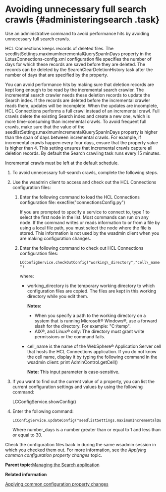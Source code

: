 # Avoiding unnecessary full search crawls {#administeringsearch .task}

Use an administrative command to avoid performance hits by avoiding unnecessary full search crawls.

HCL Connections keeps records of deleted files. The seedlistSettings.maximumIncrementalQuerySpanInDays property in the LotusConnections-config.xml configuration file specifies the number of days for which these records are saved before they are deleted. The records can be deleted by the SearchClearDeletionHistory task after the number of days that are specified by the property.

You can avoid performance hits by making sure that deletion records are kept long enough to be read by the incremental search crawler. The incremental search crawler needs these deletion records to update the Search index. If the records are deleted before the incremental crawler reads them, updates will be incomplete. When the updates are incomplete, HCL Connections performs a full crawl instead of an incremental crawl. Full crawls delete the existing Search index and create a new one, which is more time-consuming than incremental crawls. To avoid frequent full crawls, make sure that the value of the seedlistSettings.maximumIncrementalQuerySpanInDays property is higher than the span of days between incremental crawls. For example, if incremental crawls happen every four days, ensure that the property value is higher than 4. This setting ensures that incremental crawls capture all deletion records. By default the Search crawling task runs every 15 minutes.

Incremental crawls must be left at the default schedule.

1.  To avoid unnecessary full-search crawls, complete the following steps.
2.  Use the wsadmin client to access and check out the HCL Connections configuration files:

    1.  Enter the following command to load the HCL Connections configuration file: execfile\("connectionsConfig.py"\)

        If you are prompted to specify a service to connect to, type 1 to select the first node in the list. Most commands can run on any node. If the command writes or reads information to or from a file by using a local file path, you must select the node where the file is stored. This information is not used by the wsadmin client when you are making configuration changes.

    2.  Enter the following command to check out HCL Connections configuration files:

        `LCConfigService.checkOutConfig("working\_directory","cell\_name")`

        where:

        -   working\_directory is the temporary working directory to which configuration files are copied. The files are kept in this working directory while you edit them.

            **Notes:**

            -   When you specify a path to the working directory on a system that is running Microsoft® Windows®, use a forward slash for the directory. For example: "C:/temp".
            -   AIX®, and Linux® only: The directory must grant write permissions or the command fails.
        -   cell\_name is the name of the WebSphere® Application Server cell that hosts the HCL Connections application. If you do not know the cell name, display it by typing the following command in the wsadmin client: print AdminControl.getCell\(\)

            **Note:** This input parameter is case-sensitive.

3.  If you want to find out the current value of a property, you can list the current configuration settings and values by using the following command:

    LCConfigService.showConfig\(\)

4.  Enter the following command:

    ```
    LCConfigService.updateConfig("seedlistSettings.maximumIncrementalQuerySpanInDays",number\_days)
    ```

    Where number\_days is a number greater than or equal to 1 and less than or equal to 30.


Check the configuration files back in during the same wsadmin session in which you checked them out. For more information, see the *Applying common configuration property changes* topic.

**Parent topic:**[Managing the Search application](../admin/c_admin_manage_search.md)

**Related information**  


[Applying common configuration property changes](../admin/t_admin_common_save_changes.md)

